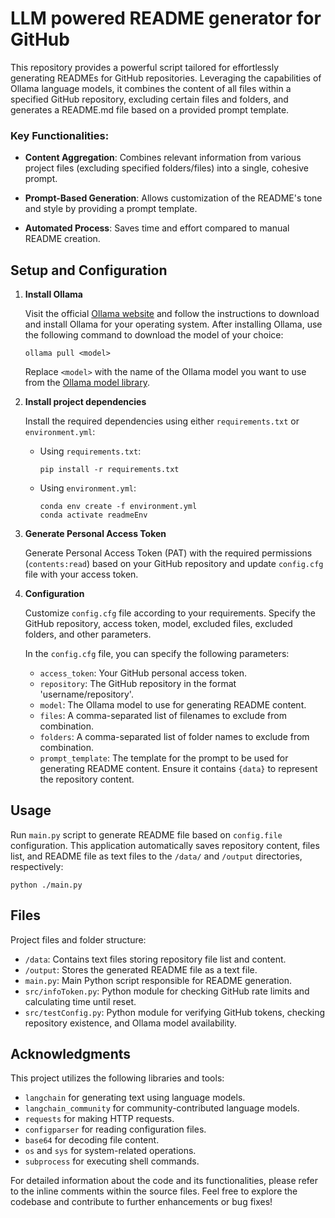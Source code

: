 # LLM powered README generator for GitHub
This repository provides a powerful script tailored for effortlessly generating READMEs for GitHub repositories. Leveraging the capabilities of Ollama language models, it combines the content of all files within a specified GitHub repository, excluding certain files and folders, and generates a README.md file based on a provided prompt template.

### Key Functionalities:

- **Content Aggregation**: Combines relevant information from various project files (excluding specified folders/files) into a single, cohesive prompt.

- **Prompt-Based Generation**: Allows customization of the README's tone and style by providing a prompt template.

- **Automated Process**: Saves time and effort compared to manual README creation.



## Setup and Configuration <!-- -->

1. **Install Ollama**

   Visit the official [Ollama website](https://ollama.com/download) and follow the instructions to download and install Ollama for your operating system. After installing Ollama, use the following command to download the model of your choice:

     ```
     ollama pull <model>
     ```

     Replace `<model>` with the name of the Ollama model you want to use from the [Ollama model library](https://ollama.com/library).
   
2. **Install project dependencies**

   Install the required dependencies using either `requirements.txt` or `environment.yml`:

   - Using `requirements.txt`:
     ```
     pip install -r requirements.txt
     ```

   - Using `environment.yml`:
     ```
     conda env create -f environment.yml
     conda activate readmeEnv
     ```
     
3. **Generate Personal Access Token**

    Generate Personal Access Token (PAT) with the required permissions (`contents:read`) based on your GitHub repository and update `config.cfg` file with your access token.

4. **Configuration**

   Customize `config.cfg` file according to your requirements. Specify the GitHub repository, access token, model, excluded files, excluded folders, and other parameters.

   In the `config.cfg` file, you can specify the following parameters:
   
   - `access_token`: Your GitHub personal access token.
   - `repository`: The GitHub repository in the format 'username/repository'.
   - `model`: The Ollama model to use for generating README content.
   - `files`: A comma-separated list of filenames to exclude from combination.
   - `folders`: A comma-separated list of folder names to exclude from combination.
   - `prompt_template`: The template for the prompt to be used for generating README content. Ensure it contains `{data}` to represent the repository content.


## Usage

Run `main.py` script to generate README file based on `config.file` configuration. This application automatically saves repository content, files list, and README file as text files to the `/data/` and `/output` directories, respectively:

```
python ./main.py
```

## Files

Project files and folder structure:

- `/data`: Contains text files storing repository file list and content.
- `/output`: Stores the generated README file as a text file.
- `main.py`: Main Python script responsible for README generation.
- `src/infoToken.py`: Python module for checking GitHub rate limits and calculating time until reset.
- `src/testConfig.py`: Python module for verifying GitHub tokens, checking repository existence, and Ollama model availability.

## Acknowledgments

This project utilizes the following libraries and tools:

- `langchain` for generating text using language models.
- `langchain_community` for community-contributed language models.
- `requests` for making HTTP requests.
- `configparser` for reading configuration files.
- `base64` for decoding file content.
- `os` and `sys` for system-related operations.
- `subprocess` for executing shell commands.

For detailed information about the code and its functionalities, please refer to the inline comments within the source files. Feel free to explore the codebase and contribute to further enhancements or bug fixes!
